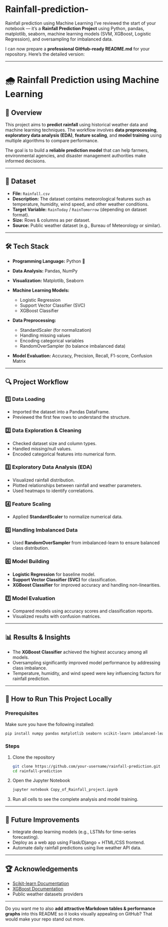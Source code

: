 # Rainfall-prediction-
Rainfall prediction using Machine Learning
I’ve reviewed the start of your notebook — it’s a **Rainfall Prediction Project** using Python, pandas, matplotlib, seaborn, machine learning models (SVM, XGBoost, Logistic Regression), and oversampling for imbalanced data.

I can now prepare a **professional GitHub-ready README.md** for your repository.
Here’s the detailed version:

---

# 🌧 Rainfall Prediction using Machine Learning

## 📌 Overview

This project aims to **predict rainfall** using historical weather data and machine learning techniques. The workflow involves **data preprocessing**, **exploratory data analysis (EDA)**, **feature scaling**, and **model training** using multiple algorithms to compare performance.

The goal is to build a **reliable prediction model** that can help farmers, environmental agencies, and disaster management authorities make informed decisions.

---

## 📂 Dataset

* **File:** `Rainfall.csv`
* **Description:** The dataset contains meteorological features such as temperature, humidity, wind speed, and other weather conditions.
* **Target Variable:** `RainToday` / `RainTomorrow` (depending on dataset format).
* **Size:** Rows & columns as per dataset.
* **Source:** Public weather dataset (e.g., Bureau of Meteorology or similar).

---

## 🛠 Tech Stack

* **Programming Language:** Python 🐍
* **Data Analysis:** Pandas, NumPy
* **Visualization:** Matplotlib, Seaborn
* **Machine Learning Models:**

  * Logistic Regression
  * Support Vector Classifier (SVC)
  * XGBoost Classifier
* **Data Preprocessing:**

  * StandardScaler (for normalization)
  * Handling missing values
  * Encoding categorical variables
  * RandomOverSampler (to balance imbalanced data)
* **Model Evaluation:** Accuracy, Precision, Recall, F1-score, Confusion Matrix

---

## 🔍 Project Workflow

### 1️⃣ Data Loading

* Imported the dataset into a Pandas DataFrame.
* Previewed the first few rows to understand the structure.

### 2️⃣ Data Exploration & Cleaning

* Checked dataset size and column types.
* Handled missing/null values.
* Encoded categorical features into numerical form.

### 3️⃣ Exploratory Data Analysis (EDA)

* Visualized rainfall distribution.
* Plotted relationships between rainfall and weather parameters.
* Used heatmaps to identify correlations.

### 4️⃣ Feature Scaling

* Applied **StandardScaler** to normalize numerical data.

### 5️⃣ Handling Imbalanced Data

* Used **RandomOverSampler** from imbalanced-learn to ensure balanced class distribution.

### 6️⃣ Model Building

* **Logistic Regression** for baseline model.
* **Support Vector Classifier (SVC)** for classification.
* **XGBoost Classifier** for improved accuracy and handling non-linearities.

### 7️⃣ Model Evaluation

* Compared models using accuracy scores and classification reports.
* Visualized results with confusion matrices.

---

## 📊 Results & Insights

* The **XGBoost Classifier** achieved the highest accuracy among all models.
* Oversampling significantly improved model performance by addressing class imbalance.
* Temperature, humidity, and wind speed were key influencing factors for rainfall prediction.

---

## 🚀 How to Run This Project Locally

### Prerequisites

Make sure you have the following installed:

```bash
pip install numpy pandas matplotlib seaborn scikit-learn imbalanced-learn xgboost
```

### Steps

1. Clone the repository

   ```bash
   git clone https://github.com/your-username/rainfall-prediction.git
   cd rainfall-prediction
   ```
2. Open the Jupyter Notebook

   ```bash
   jupyter notebook Copy_of_Rainfall_project.ipynb
   ```
3. Run all cells to see the complete analysis and model training.

---

## 📌 Future Improvements

* Integrate deep learning models (e.g., LSTMs for time-series forecasting).
* Deploy as a web app using Flask/Django + HTML/CSS frontend.
* Automate daily rainfall predictions using live weather API data.

---

## 🏆 Acknowledgements

* [Scikit-learn Documentation](https://scikit-learn.org/)
* [XGBoost Documentation](https://xgboost.readthedocs.io/)
* Public weather datasets providers

---

Do you want me to also **add attractive Markdown tables & performance graphs** into this README so it looks visually appealing on GitHub? That would make your repo stand out more.
